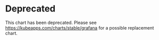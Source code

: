 # Deprecated

This chart has been deprecated. Please see https://kubeapps.com/charts/stable/grafana for a possible replacement chart.

